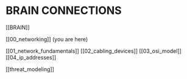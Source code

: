 # BRAIN CONNECTIONS
[[BRAIN]]

[[00_networking]] (you are here)

[[01_network_fundamentals]]
[[02_cabling_devices]]
[[03_osi_model]]
[[04_ip_addresses]]

<!-- putting this here because I have a feeling it will eventually hook up with what I'm doing here -->
[[threat_modeling]]